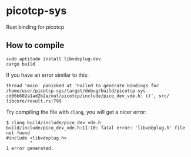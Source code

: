 # picotcp-sys
Rust binding for picotcp

## How to compile

```
sudo aptitude install libvdeplug-dev
cargo build
```

If you have an error similar to this:

```
thread 'main' panicked at 'Failed to generate bindings for /home/user/picotcp-sys/target/debug/build/picotcp-sys-cd06b602a1ad2b2a/out/picotcp/include/pico_dev_vde.h: ()', src/
libcore/result.rs:799
```

Try compiling the file with `clang`, you will get a nicer error:

```
$ clang build/include/pico_dev_vde.h
build/include/pico_dev_vde.h:11:10: fatal error: 'libvdeplug.h' file not found
#include <libvdeplug.h>
         ^
1 error generated.
```
